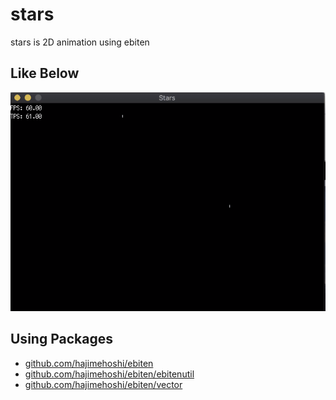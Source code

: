 # stars
stars is 2D animation using ebiten 
## Like Below
![gif](./assets/stars.gif)
## Using Packages
 - [github.com/hajimehoshi/ebiten](https://github.com/hajimehoshi/ebiten)
 - [github.com/hajimehoshi/ebiten/ebitenutil](https://github.com/hajimehoshi/ebiten/ebitenutil)
 - [github.com/hajimehoshi/ebiten/vector](https://github.com/hajimehoshi/ebiten/vector)
